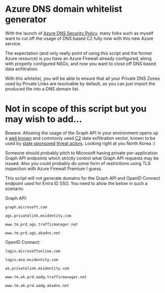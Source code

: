# Azure DNS domain whitelist generator

With the launch of [Azure DNS Security Policy](https://learn.microsoft.com/en-us/azure/dns/dns-security-policy), many folks such as myself want to cut off the usage of DNS based C2 fully now with this new Azure service.

The expectation (and only really point of using this script and the former Azure resource) is you have an Azure Firewall already configured, along with properly configured NSGs, and now you want to close off DNS based data exfiltration.

With this whitelist, you will be able to ensure that all your Private DNS Zones used by Private Links are resolvable by default, as you can just import the produced file into a DNS domain list.

# Not in scope of this script but you may wish to add...

Beware: Allowing the usage of the Graph API in your environment opens up a [well known](https://x.com/vxunderground/status/1429867158075498506) and commonly used [C2](https://github.com/boku7/azureOutlookC2) data exfiltration vector, known to be used by [state sponsored](https://www.elastic.co/security-labs/siestagraph-new-implant-uncovered-in-asean-member-foreign-ministry) [threat actors](https://www.elastic.co/security-labs/update-to-the-REF2924-intrusion-set-and-related-campaigns). Looking right at you North Korea :)

Someone should probably pitch to Microsoft having private per-application Graph API endpoints which strictly control what Graph API requests may be issued. Also you could probably do some form of restrictions using TLS inspection with Azure Firewall Premium I guess.

This script will not generate domains for the Graph API and OpenID Connect endpoint used for Entra ID SSO. You need to allow the below in such a scenario:

Graph API:

`graph.microsoft.com`

`ags.privatelink.msidentity.com`

`www.tm.prd.ags.trafficmanager.net`

`www.tm.prd.ags.akadns.net`

OpenID Connect:

`login.microsoftonline.com`

`login.mso.msidentity.com`

`ak.privatelink.msidentity.com`

`www.tm.ak.prd.aadg.trafficmanager.net`

`www.tm.ak.prd.aadg.akadns.net`
